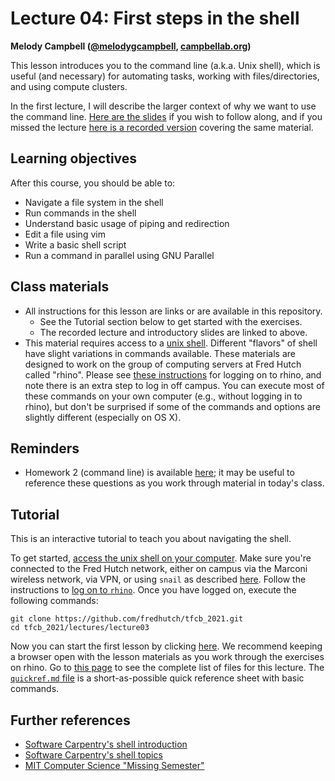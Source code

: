 # Lecture 04: First steps in the shell

**Melody Campbell ([@melodygcampbell](https://twitter.com/elodygcampbell), [campbellab.org](http://campbellab.org))**

This lesson introduces you to the command line (a.k.a. Unix shell), which is useful (and necessary) for automating tasks, working with files/directories, and using compute clusters.

In the first lecture, I will describe the larger context of why we want to use the command line.
[Here are the slides](https://fredhutch.github.io/tfcb_2021/lectures/lecture03/slides/slides.html) if you wish to follow along, and if you missed the lecture [here is a recorded version](https://www.youtube.com/watch?v=dzkacZ2BTjw) covering the same material.


## Learning objectives

After this course, you should be able to:

- Navigate a file system in the shell
- Run commands in the shell
- Understand basic usage of piping and redirection
- Edit a file using vim
- Write a basic shell script
- Run a command in parallel using GNU Parallel

## Class materials

- All instructions for this lesson are links or are available in this repository.
  - See the Tutorial section below to get started with the exercises.
  - The recorded lecture and introductory slides are linked to above.
- This material requires access to a [unix shell](https://fredhutch.github.io/tfcb_2021/software/#unix-command-line-shell). Different "flavors" of shell have slight variations in commands available. These materials are designed to work on the group of computing servers at Fred Hutch called "rhino". Please see [these instructions](https://fredhutch.github.io/tfcb_2021/software/unix_rhino) for logging on to rhino, and note there is an extra step to log in off campus. You can execute most of these commands on your own computer (e.g., without logging in to rhino), but don't be surprised if some of the commands and options are slightly different (especially on OS X).

## Reminders

- Homework 2 (command line) is available [here](https://fredhutch.github.io/tfcb_2021/homeworks/homework02); it may be useful to reference these questions as you work through material in today's class.

## Tutorial

This is an interactive tutorial to teach you about navigating the shell.

To get started,
[access the unix shell on your computer](https://fredhutch.github.io/tfcb_2021/software#unix-command-line-shell).
Make sure you're connected to the Fred Hutch network,
either on campus via the Marconi wireless network,
via VPN,
or using `snail` as described [here](https://fredhutch.github.io/tfcb_2021/software/unix_rhino#off-campus-log-in).
Follow the instructions to [log on to `rhino`](https://fredhutch.github.io/tfcb_2021/software/unix_rhino#logging-on-to-rhino).
Once you have logged on,
execute the following commands:

    git clone https://github.com/fredhutch/tfcb_2021.git
    cd tfcb_2021/lectures/lecture03

Now you can start the first lesson by clicking [here](01-first-steps.md).
We recommend keeping a browser open with the lesson materials as you work through the exercises on rhino.
Go to [this page](https://github.com/fredhutch/tfcb_2021/tree/master/lectures/lecture03) to see the complete list of files for this lecture.
The [`quickref.md` file](https://fredhutch.github.io/tfcb_2021/lectures/lecture03/quickref) is a short-as-possible quick reference sheet with basic commands.

## Further references

* [Software Carpentry's shell introduction](https://swcarpentry.github.io/shell-novice/)
* [Software Carpentry's shell topics](https://carpentries-incubator.github.io/shell-extras/)
* [MIT Computer Science "Missing Semester"](https://missing.csail.mit.edu/)
